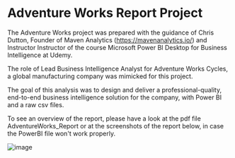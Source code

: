 # Adventure Works Report Project

The Adventure Works project was prepared with the guidance of Chris Dutton, Founder of Maven Analytics (https://mavenanalytics.io/) and Instructor Instructor of the course Microsoft Power BI Desktop for Business Intelligence at Udemy.

The role of Lead Business Intelligence Analyst for Adventure Works Cycles, a global manufacturing company was mimicked for this project.

The goal of this analysis was to design and deliver a professional-quality, end-to-end business intelligence solution for the company, with Power BI and a raw csv files.

To see an overview of the report, please have a look at the pdf file AdventureWorks_Report or at the screenshots of the report below, in case the PowerBI file won't work properly.

![image](https://user-images.githubusercontent.com/26467328/225943236-2bb37ea5-fe55-4a38-bb00-d721981aaa56.png)

